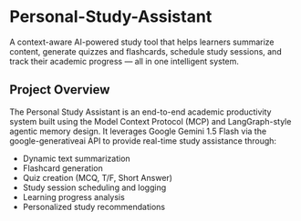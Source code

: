 # Personal-Study-Assistant 
A context-aware AI-powered study tool that helps learners summarize content, generate quizzes and flashcards, schedule study sessions, and track their academic progress — all in one intelligent system.

## Project Overview 
The Personal Study Assistant is an end-to-end academic productivity system built using the Model Context Protocol (MCP) and LangGraph-style agentic memory design. It leverages Google Gemini 1.5 Flash via the google-generativeai API to provide real-time study assistance through:
- Dynamic text summarization
- Flashcard generation
- Quiz creation (MCQ, T/F, Short Answer)
- Study session scheduling and logging
- Learning progress analysis
- Personalized study recommendations
